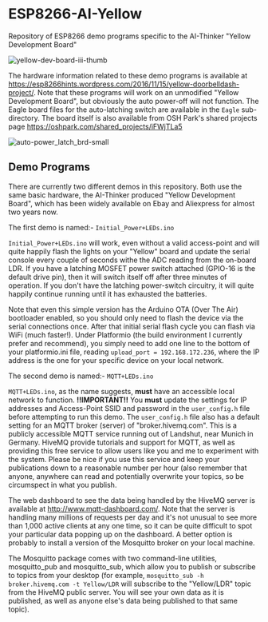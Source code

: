 # ESP8266-AI-Yellow
Repository of ESP8266 demo programs specific to the AI-Thinker "Yellow Development Board"

![yellow-dev-board-iii-thumb](https://cloud.githubusercontent.com/assets/10677593/20459431/3681a340-af04-11e6-9c0b-52d5cf59e60a.jpg)

The hardware information related to these demo programs is available at <https://esp8266hints.wordpress.com/2016/11/15/yellow-doorbelldash-project/>.  Note that these programs will work on an unmodified "Yellow Development Board", but obviously the auto power-off will not function. The Eagle board files for the auto-latching switch are available in the `Eagle` sub-directory.  The board itself is also available from OSH Park's shared projects page <https://oshpark.com/shared_projects/iFWjTLa5>

![auto-power_latch_brd-small](https://cloud.githubusercontent.com/assets/10677593/20459406/88b76ee8-af03-11e6-97fc-fa292a8005d8.png)


## Demo Programs

There are currently two different demos in this repository.  Both use the same basic hardware, the AI-Thinker produced "Yellow Development Board", which has been widely available on Ebay and Aliexpress for almost two years now.

The first demo is named:- `Initial_Power+LEDs.ino`

`Initial_Power+LEDs.ino` will work, even without a valid access-point and will quite happily flash the lights on your "Yellow" board and update the serial console every couple of seconds withe the ADC reading from the on-board LDR.  If you have a latching MOSFET power switch attached (GPIO-16 is the default drive pin), then it will switch itself off after three minutes of operation.  If you don't have the latching power-switch circuitry, it will quite happily continue running until it has exhausted the batteries.


Note that even this simple version has the Arduino OTA (Over The Air) bootloader enabled, so you should only need to flash the device via the serial connections once.  After that initial serial flash cycle you can flash via WiFi (much faster!).  Under Platformio (the build environment I currently prefer and recommend), you simply need to add one line to the bottom of your platformio.ini file, reading `upload_port = 192.168.172.236`, where the IP address is the one for your specific device on your local network.

The second demo is named:- `MQTT+LEDs.ino`

`MQTT+LEDs.ino`, as the name suggests, **must** have an accessible local network to function.  **!!IMPORTANT!!** You **must** update the settings for IP addresses and Access-Point SSID and password in the `user_config.h` file before attempting to run this demo.  The `user_config.h` file also has a default setting for an MQTT broker (server) of "broker.hivemq.com".  This is a publicly accessible MQTT service running out of Landshut, near Munich in Germany.  HiveMQ provide tutorials and support for MQTT, as well as providing this free service to allow users like you and me to experiment with the system.  Please be nice if you use this service and keep your publications down to a reasonable number per hour (also remember that anyone, anywhere can read and potentially overwrite your topics, so be circumspect in what you publish.

The web dashboard to see the data being handled by the HiveMQ server is available at <http://www.mqtt-dashboard.com/>.  Note that the server is handling many millions of requests per day and it's not unusual to see more than 1,000 active clients at any one time, so it can be quite difficult to spot your particular data popping up on the dashboard.  A better option is probably to install a version of the Mosquitto broker on your local machine.

The Mosquitto package comes with two command-line utilities, mosquitto_pub and mosquitto_sub, which allow you to publish or subscribe to topics from your desktop (for example, `mosquitto_sub -h broker.hivemq.com -t Yellow/LDR` will subscribe to the "Yellow/LDR" topic from the HiveMQ public server.  You will see your own data as it is published, as well as anyone else's data being published to that same topic).

